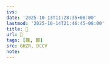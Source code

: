 ```yaml
---
ivs:
date: '2025-10-13T11:28:35+08:00'
lastmod: '2025-10-14T21:46:45-08:00'
title: 󰝱
url: 󰝱
tags: [麓, 麓]
src: GHZR, DCCV
note:
---
```

